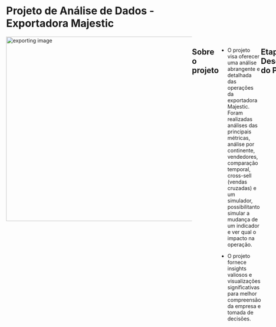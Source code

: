 # Projeto de Análise de Dados - Exportadora Majestic
<div style="display: flex; justify-content: space-between;"> <br>
<img width="1000" height="500" alt="exporting image" src="https://images.unsplash.com/photo-1578575437130-527eed3abbec?q=80&w=2070&auto=format&fit=crop&ixlib=rb-4.0.3&ixid=M3wxMjA3fDB8MHxwaG90by1wYWdlfHx8fGVufDB8fHx8fA%3D%3D" >

## Sobre o projeto
* O projeto visa oferecer uma análise abrangente e detalhada das operações da exportadora Majestic. Foram realizadas análises das principais métricas, análise por continente, vendedores, comparação temporal, cross-sell (vendas cruzadas) e um simulador, possibilitanto simular a mudança de um indicador e ver qual o impacto na operação.

* O projeto fornece insights valiosos e visualizações significativas para melhor compreensão da empresa e tomada de decisões.
<br />

## Etapas de Desenvolvimento do Projeto
* Pesquisa e definição dos problemas do negócio;
* Mapeamento dos dados;
* Prototipação do projeto;
* Escolhas das ferramentas a serem utilizadas;
* ETL (Extração, transformação e carregamento);
* Desenvolvimento do relatório;
* Revisão;
* Homologação.

## Problemas de Negócio
Alguns dos problemas de negócio mais relevantes estão relacionados a desempenho de vendas e rentabilidade, como:

- Como estão as vendas globais e regionais?
- Como está a sazonalidade das vendas?
- Quais são as categorias mais impactantes no faturamento?
- Como o desempenho de vendas se compara a períodos anteriores?
- Qual é a margem de lucro geral da empresa?
- Quais produtos têm a maior e menor margem de lucro?

## Mapeamento dos Dados
Os dados foram extraídos de um banco de dados, tratados e carregados em um arquivo Excel, contendo os registros de venda e informações de região, vendedores, produtos e outras categorias.

⏳ Incluir imagem ⏳

## Prototipação do Projeto
Construção do layout das páginas do relatório visando a criação de um storytelling eficiente.

⏳ Incluir imagens ⏳

## Ferramentas Utilizadas
<div />
<img src="https://github.com/microsoft/PowerBI-Icons/blob/main/PNG/Power-BI.png" alt="Power BI" width="25" height="25" />
Microsoft Power BI
<br />
<img src="https://github.com/sempostma/office365-icons/blob/master/png/1024/excel.png" alt="Excel" width="25" height="25" />
Microsoft Excel
<br />
<img src="https://cdn-icons-png.flaticon.com/512/5968/5968705.png" alt="Figma" width="25" height=25" />
Figma

## Extração, Transformação e Carga

#### Preparação dos dados e análise da qualidade das informações
* Após realizar limpeza, transformação e modelagem, realizo a checagem da qualidade dos dados e algums informações estatísticas.

⏳ Inserir imagem ⏳

## Relatório Final

- [Clique aqui para visualizar o relatório final](https://app.powerbi.com/view?r=eyJrIjoiMjYyOGE5YjAtOTI0Ny00OGUzLTgyZDktMTU4OGEzNGI2YzlmIiwidCI6ImIxNTZhNTQxLWUyMzYtNGVkYi05MWJmLWZjYTI1YzcwMDRmOSJ9)

⏳ Inserir vídeo ⏳










